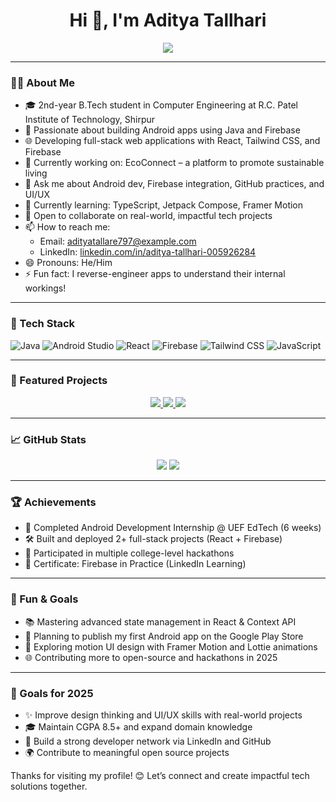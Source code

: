 <h1 align="center">Hi 👋, I'm Aditya Tallhari</h1>

<p align="center">
  <img src="https://readme-typing-svg.herokuapp.com?font=Fira+Code&size=24&pause=1000&center=true&vCenter=true&width=500&lines=Computer+Engineering+Student;Android+%26+Web+Developer;Open+Source+Enthusiast;Tech+Explorer+%F0%9F%94%8E" />
</p>

---

### 👨‍💻 About Me

- 🎓 2nd-year B.Tech student in Computer Engineering at R.C. Patel Institute of Technology, Shirpur  
- 📱 Passionate about building Android apps using Java and Firebase  
- 🌐 Developing full-stack web applications with React, Tailwind CSS, and Firebase  
- 🔭 Currently working on: EcoConnect – a platform to promote sustainable living  
- 💬 Ask me about Android dev, Firebase integration, GitHub practices, and UI/UX  
- 🌱 Currently learning: TypeScript, Jetpack Compose, Framer Motion  
- 🤝 Open to collaborate on real-world, impactful tech projects  
- 📫 How to reach me:  
  - Email: adityatallare797@example.com  
  - LinkedIn: [linkedin.com/in/aditya-tallhari-005926284](https://www.linkedin.com/in/aditya-tallhari-005926284/)  
- 😄 Pronouns: He/Him  
- ⚡ Fun fact: I reverse-engineer apps to understand their internal workings!

---

### 🚀 Tech Stack

![Java](https://img.shields.io/badge/Java-ED8B00?style=for-the-badge&logo=java&logoColor=white)
![Android Studio](https://img.shields.io/badge/Android%20Studio-3DDC84?style=for-the-badge&logo=android-studio&logoColor=white)
![React](https://img.shields.io/badge/React-20232A?style=for-the-badge&logo=react&logoColor=61DAFB)
![Firebase](https://img.shields.io/badge/Firebase-FFCA28?style=for-the-badge&logo=firebase&logoColor=white)
![Tailwind CSS](https://img.shields.io/badge/TailwindCSS-38B2AC?style=for-the-badge&logo=tailwind-css&logoColor=white)
![JavaScript](https://img.shields.io/badge/JavaScript-F7DF1E?style=for-the-badge&logo=javascript&logoColor=black)

---

### 📌 Featured Projects

<p align="center">
  <a href="https://github.com/Aditya-tallare/eco-connect">
    <img src="https://github-readme-stats.vercel.app/api/pin/?username=Aditya-tallare&repo=eco-connect&theme=tokyonight" />
  </a>
  <a href="https://github.com/Aditya-tallare/AI-Powered-Sign-Language-Translator">
    <img src="https://github-readme-stats.vercel.app/api/pin/?username=Aditya-tallare&repo=AI-Powered-Sign-Language-Translator&theme=tokyonight" />
  </a>
  <a href="https://github.com/Aditya-tallare/Aditya-Portfolio">
    <img src="https://github-readme-stats.vercel.app/api/pin/?username=Aditya-tallare&repo=Aditya-Portfolio&theme=tokyonight" />
  </a>
</p>

---

### 📈 GitHub Stats

<p align="center">
  <img src="https://github-readme-stats.vercel.app/api?username=Aditya-tallare&show_icons=true&theme=tokyonight" />
  <img src="https://github-readme-streak-stats.herokuapp.com/?user=Aditya-tallare&theme=tokyonight" />
</p>

---
### 🏆 Achievements

- 🥇 Completed Android Development Internship @ UEF EdTech (6 weeks)
- 🛠️ Built and deployed 2+ full-stack projects (React + Firebase)
- 🚀 Participated in multiple college-level hackathons
- 📜 Certificate: Firebase in Practice (LinkedIn Learning)

---
### 🧠 Fun & Goals

- 📚 Mastering advanced state management in React & Context API  
- 🚀 Planning to publish my first Android app on the Google Play Store  
- 🧩 Exploring motion UI design with Framer Motion and Lottie animations  
- 🌐 Contributing more to open-source and hackathons in 2025  

---

### 🎯 Goals for 2025

- ✨ Improve design thinking and UI/UX skills with real-world projects
- 🎓 Maintain CGPA 8.5+ and expand domain knowledge
- 👥 Build a strong developer network via LinkedIn and GitHub
- 🌍 Contribute to meaningful open source projects


Thanks for visiting my profile! 😊 Let’s connect and create impactful tech solutions together.  
